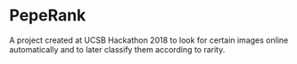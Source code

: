 # PepeRank

A project created at UCSB Hackathon 2018 to look for certain images online automatically and to later classify them according to rarity. 
